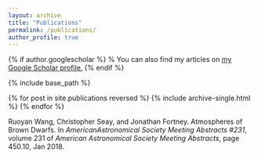 ```yaml
---
layout: archive
title: "Publications"
permalink: /publications/
author_profile: true
---
```


{% if author.googlescholar %}
%  You can also find my articles on <u><a href="{{author.googlescholar}}">my Google Scholar profile</a>.</u>
{% endif %}

{% include base_path %}

{% for post in site.publications reversed %}
  {% include archive-single.html %}
{% endfor %}

Ruoyan Wang, Christopher Seay, and Jonathan Fortney. Atmospheres of Brown Dwarfs. In <em>AmericanAstronomical Society Meeting Abstracts #231</em>, volume 231 of <em>American Astronomical Society Meeting Abstracts</em>, page 450.10, Jan 2018.